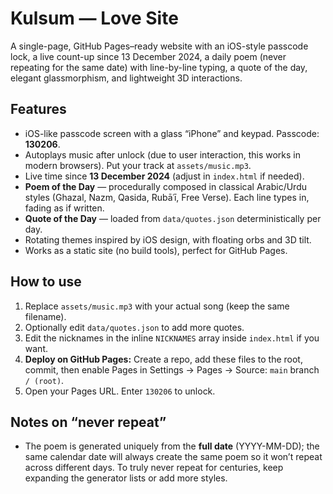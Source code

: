 # Kulsum — Love Site

A single-page, GitHub Pages–ready website with an iOS-style passcode lock, a live count-up since 13 December 2024, a daily poem (never repeating for the same date) with line-by-line typing, a quote of the day, elegant glassmorphism, and lightweight 3D interactions.

## Features
- iOS-like passcode screen with a glass “iPhone” and keypad. Passcode: **130206**.
- Autoplays music after unlock (due to user interaction, this works in modern browsers). Put your track at `assets/music.mp3`.
- Live time since **13 December 2024** (adjust in `index.html` if needed).
- **Poem of the Day** — procedurally composed in classical Arabic/Urdu styles (Ghazal, Nazm, Qasida, Rubāʿī, Free Verse). Each line types in, fading as if written.
- **Quote of the Day** — loaded from `data/quotes.json` deterministically per day.
- Rotating themes inspired by iOS design, with floating orbs and 3D tilt.
- Works as a static site (no build tools), perfect for GitHub Pages.

## How to use
1. Replace `assets/music.mp3` with your actual song (keep the same filename).
2. Optionally edit `data/quotes.json` to add more quotes.
3. Edit the nicknames in the inline `NICKNAMES` array inside `index.html` if you want.
4. **Deploy on GitHub Pages:** Create a repo, add these files to the root, commit, then enable Pages in Settings → Pages → Source: `main` branch `/ (root)`.
5. Open your Pages URL. Enter `130206` to unlock.

## Notes on “never repeat”
- The poem is generated uniquely from the **full date** (YYYY-MM-DD); the same calendar date will always create the same poem so it won’t repeat across different days. To truly never repeat for centuries, keep expanding the generator lists or add more styles.
